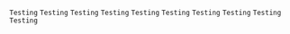 ```Testing```
```Testing```
```Testing```
```Testing```
```Testing```
```Testing```
```Testing```
```Testing```
```Testing```
```Testing```
